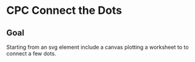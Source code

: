 # CPC Connect the Dots

<!-- ## Live Demo -->

## Goal

Starting from an svg element include a canvas plotting a worksheet to to connect a few dots.